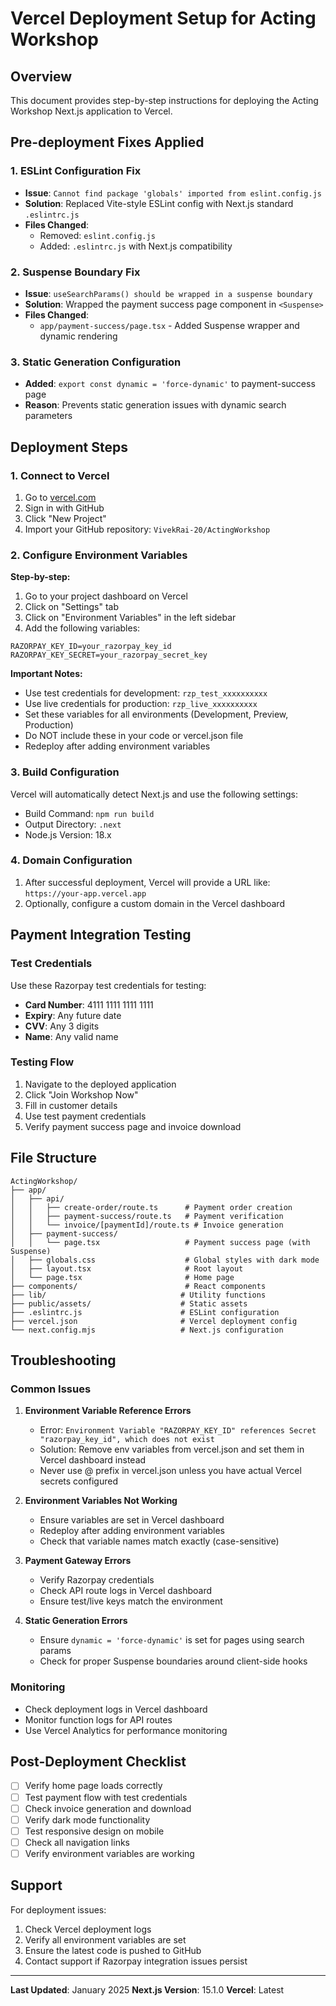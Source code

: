 # Vercel Deployment Setup for Acting Workshop

## Overview

This document provides step-by-step instructions for deploying the Acting Workshop Next.js application to Vercel.

## Pre-deployment Fixes Applied

### 1. ESLint Configuration Fix

- **Issue**: `Cannot find package 'globals' imported from eslint.config.js`
- **Solution**: Replaced Vite-style ESLint config with Next.js standard `.eslintrc.js`
- **Files Changed**:
  - Removed: `eslint.config.js`
  - Added: `.eslintrc.js` with Next.js compatibility

### 2. Suspense Boundary Fix

- **Issue**: `useSearchParams() should be wrapped in a suspense boundary`
- **Solution**: Wrapped the payment success page component in `<Suspense>`
- **Files Changed**:
  - `app/payment-success/page.tsx` - Added Suspense wrapper and dynamic rendering

### 3. Static Generation Configuration

- **Added**: `export const dynamic = 'force-dynamic'` to payment-success page
- **Reason**: Prevents static generation issues with dynamic search parameters

## Deployment Steps

### 1. Connect to Vercel

1. Go to [vercel.com](https://vercel.com)
2. Sign in with GitHub
3. Click "New Project"
4. Import your GitHub repository: `VivekRai-20/ActingWorkshop`

### 2. Configure Environment Variables

**Step-by-step:**
1. Go to your project dashboard on Vercel
2. Click on "Settings" tab
3. Click on "Environment Variables" in the left sidebar
4. Add the following variables:

```
RAZORPAY_KEY_ID=your_razorpay_key_id
RAZORPAY_KEY_SECRET=your_razorpay_secret_key
```

**Important Notes:**
- Use test credentials for development: `rzp_test_xxxxxxxxxx`
- Use live credentials for production: `rzp_live_xxxxxxxxxx`
- Set these variables for all environments (Development, Preview, Production)
- Do NOT include these in your code or vercel.json file
- Redeploy after adding environment variables

### 3. Build Configuration

Vercel will automatically detect Next.js and use the following settings:

- Build Command: `npm run build`
- Output Directory: `.next`
- Node.js Version: 18.x

### 4. Domain Configuration

1. After successful deployment, Vercel will provide a URL like: `https://your-app.vercel.app`
2. Optionally, configure a custom domain in the Vercel dashboard

## Payment Integration Testing

### Test Credentials

Use these Razorpay test credentials for testing:

- **Card Number**: 4111 1111 1111 1111
- **Expiry**: Any future date
- **CVV**: Any 3 digits
- **Name**: Any valid name

### Testing Flow

1. Navigate to the deployed application
2. Click "Join Workshop Now"
3. Fill in customer details
4. Use test payment credentials
5. Verify payment success page and invoice download

## File Structure

```
ActingWorkshop/
├── app/
│   ├── api/
│   │   ├── create-order/route.ts      # Payment order creation
│   │   ├── payment-success/route.ts   # Payment verification
│   │   └── invoice/[paymentId]/route.ts # Invoice generation
│   ├── payment-success/
│   │   └── page.tsx                   # Payment success page (with Suspense)
│   ├── globals.css                    # Global styles with dark mode
│   ├── layout.tsx                     # Root layout
│   └── page.tsx                       # Home page
├── components/                        # React components
├── lib/                              # Utility functions
├── public/assets/                    # Static assets
├── .eslintrc.js                      # ESLint configuration
├── vercel.json                       # Vercel deployment config
└── next.config.mjs                   # Next.js configuration
```

## Troubleshooting

### Common Issues

1. **Environment Variable Reference Errors**
   - Error: `Environment Variable "RAZORPAY_KEY_ID" references Secret "razorpay_key_id", which does not exist`
   - Solution: Remove env variables from vercel.json and set them in Vercel dashboard instead
   - Never use @ prefix in vercel.json unless you have actual Vercel secrets configured

2. **Environment Variables Not Working**

   - Ensure variables are set in Vercel dashboard
   - Redeploy after adding environment variables
   - Check that variable names match exactly (case-sensitive)

3. **Payment Gateway Errors**

   - Verify Razorpay credentials
   - Check API route logs in Vercel dashboard
   - Ensure test/live keys match the environment

3. **Static Generation Errors**
   - Ensure `dynamic = 'force-dynamic'` is set for pages using search params
   - Check for proper Suspense boundaries around client-side hooks

### Monitoring

- Check deployment logs in Vercel dashboard
- Monitor function logs for API routes
- Use Vercel Analytics for performance monitoring

## Post-Deployment Checklist

- [ ] Verify home page loads correctly
- [ ] Test payment flow with test credentials
- [ ] Check invoice generation and download
- [ ] Verify dark mode functionality
- [ ] Test responsive design on mobile
- [ ] Check all navigation links
- [ ] Verify environment variables are working

## Support

For deployment issues:

1. Check Vercel deployment logs
2. Verify all environment variables are set
3. Ensure the latest code is pushed to GitHub
4. Contact support if Razorpay integration issues persist

---

**Last Updated**: January 2025
**Next.js Version**: 15.1.0
**Vercel**: Latest
